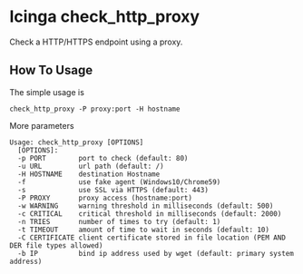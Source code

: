 # Icinga check_http_proxy

Check a HTTP/HTTPS endpoint using a proxy.

## How To Usage

The simple usage is
```
check_http_proxy -P proxy:port -H hostname
```


More parameters
```
Usage: check_http_proxy [OPTIONS]
  [OPTIONS]:
  -p PORT        port to check (default: 80)
  -u URL         url path (default: /)
  -H HOSTNAME    destination Hostname
  -f             use fake agent (Windows10/Chrome59)
  -s             use SSL via HTTPS (default: 443)
  -P PROXY       proxy access (hostname:port)
  -w WARNING     warning threshold in milliseconds (default: 500)
  -c CRITICAL    critical threshold in milliseconds (default: 2000)
  -n TRIES       number of times to try (default: 1)
  -t TIMEOUT     amount of time to wait in seconds (default: 10)
  -C CERTIFICATE client certificate stored in file location (PEM AND DER file types allowed)
  -b IP          bind ip address used by wget (default: primary system address)
```

